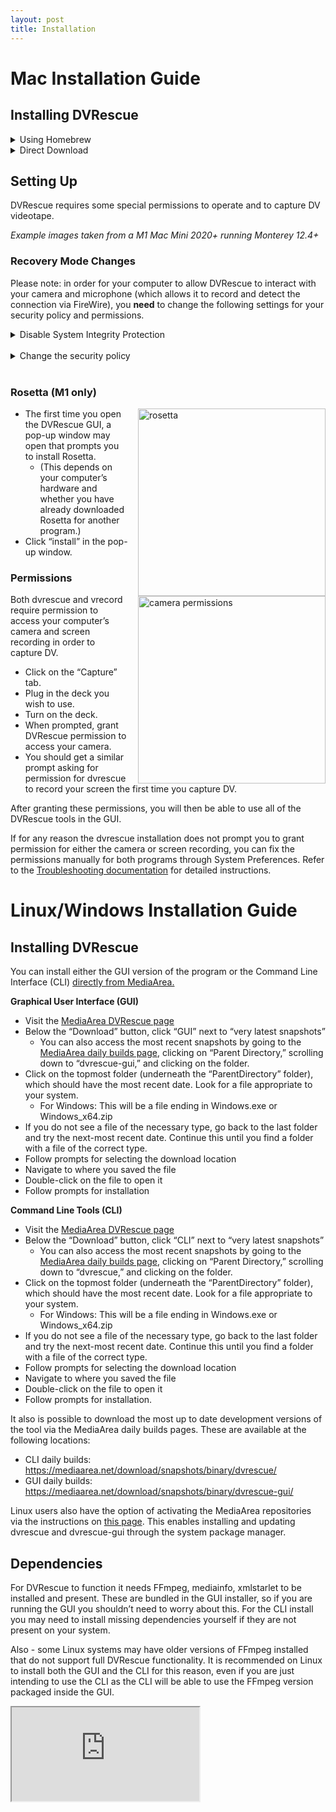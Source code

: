 ```yaml
---
layout: post
title: Installation
---
```


# Mac Installation Guide

## Installing DVRescue

<details markdown="1">

<summary markdown="span">Using Homebrew</summary>

#### Installing Homebrew

If you do not already have Homebrew installed, follow the steps below to install it. If you do, skip to the next section for updates/upgrades. 

- Establish an internet connection.
- Install Homebrew, by clicking on <a href="https://brew.sh/" target="_blank">this link</a> and copy the script provided.
- Paste the script into your macOS Terminal or Linux shell prompt.
- The script explains what it will do and then pauses before it does it. This process takes awhile to complete (roughly 20-40 minutes depending on your computer and internet speed).
- Check for any warnings or follow-up actions provided in the Terminal.
- To ensure everything is up to date, run the following commands in the Terminal (copy and paste them in one at a time, hit Return after each, and allow each to complete prior to running the next command):
  - `brew update`
  - `brew upgrade`
  - `brew cleanup`
  - `brew doctor`

#### Installing DVRescue

In the Terminal, run the following commands to install the command line tools for dvrescue:

  `brew tap mediaarea/homebrew-mediaarea`

  `brew install dvrescue`

Run all of the brew update commands again to make sure that everything is up-to-date and ready to go:

- `brew update`
- `brew upgrade`
- `brew cleanup`
- `brew doctor`

</details>

<details markdown="1">

<summary markdown="span">Direct Download</summary>

You can also install either the GUI version of the program or the Command Line Interface (CLI) <a href="https://mediaarea.net/DVRescue" target="_blank">directly from MediaArea.</a>

**Graphic User Interface (GUI)**

Please note that if you download the GUI, you do not need to download the CLI separately.

- Visit the <a href="https://mediaarea.net/DVRescue" target="_blank">MediaArea DVRescue page</a>
- Below the “Download” button, click “GUI” next to “very latest snapshots”
  - You can also access the most recent snapshots by going to the <a href="https://mediaarea.net/download/snapshots/binary/dvrescue/" target="_blank">MediaArea daily builds page</a>, clicking on “Parent Directory,” scrolling down to “dvrescue-gui,” and clicking on the folder.
- Click on the topmost folder (underneath the “ParentDirectory” folder), which should have the most recent date.
- Scroll down to the bottom of the page and select the .dmg file.
- Follow prompts for selecting the download location
- Navigate to where you saved the file
- Double-click on the file to open it
- In the window that pops up, drag the DVRescue application icon into the “Applications” folder.
  - If adding a new version, click “replace” when prompted.

**Command Line Tools (CLI)**

- Visit the <a href="https://mediaarea.net/DVRescue" target="_blank">MediaArea DVRescue page</a>
- Below the “Download” button, click “CLI” next to “very latest snapshots”
  - You can also access the most recent snapshots by going to the <a href="https://mediaarea.net/download/snapshots/binary/dvrescue/" target="_blank">MediaArea daily builds page</a>, clicking on “Parent Directory,” scrolling down to “dvrescue,” and clicking on the folder.
- Scroll down to the bottom of the page and select the **.dmg** file.
- Follow prompts for selecting the download location
- Navigate to where you saved the file
- Double-click on the file to open it
- Follow prompts for installation.

</details>

## Setting Up

DVRescue requires some special permissions to operate and to capture DV videotape.

*Example images taken from a M1 Mac Mini 2020+ running Monterey 12.4+*

### Recovery Mode Changes
Please note: in order for your computer to allow DVRescue to interact with your camera and microphone (which allows it to record and detect the connection via FireWire), you **need** to change the following settings for your security policy and permissions.

<details markdown="1"> 

<summary markdown="span">Disable System Integrity Protection</summary>

To disable SIP, do the following:
- Restart your computer in <a href="https://support.apple.com/en-us/102518" target="_blank">Recovery mode</a>. Methods will vary based on Mac model:
  - <a href="https://support.apple.com/guide/mac-help/use-macos-recovery-on-an-intel-based-mac-mchl338cf9a8/mac" target="_blank">Intel-based Mac computers</a>
  - <a href="https://support.apple.com/guide/mac-help/macos-recovery-a-mac-apple-silicon-mchl82829c17/mac" target="_blank">Mac with Apple Silicon</a>
- Launch Terminal from the Utilities menu.
- Run the command `csrutil disable`
- Enter password if requested
- Restart your computer

</details>
&nbsp;

<details markdown="1">

<summary markdown="span">Change the security policy</summary>

- Restart your computer in <a href="https://support.apple.com/en-us/102518" target="_blank">Recovery mode</a>. Methods will vary based on Mac model:
  - <a href="https://support.apple.com/guide/mac-help/use-macos-recovery-on-an-intel-based-mac-mchl338cf9a8/mac" target="_blank">Intel-based Mac computers</a>
  - <a href="https://support.apple.com/guide/mac-help/macos-recovery-a-mac-apple-silicon-mchl82829c17/mac" target="_blank">Mac with Apple Silicon</a>

- In the Recovery app, choose Utilities > Startup Security Utility.
- Select the system you want to use to set the security policy.
- If the disk is encrypted with FileVault, click Unlock, enter the password, then click Unlock.
- Click Security Policy
- Depending on the model of your computer, the Security Policy might be slightly different. Select your model:

<details markdown="1">

<summary markdown="span">M1 Mac</summary>

- Select **Reduced Security**: Allows any version of signed operating system software ever trusted by Apple to run.
- Under Reduced Security, there are two additional options. Ensure the box next to the first option is checked. If needed for remote access, check the second box as well:
  - **Allow user management of kernel extensions from identified developers**: Allow installation of software that uses legacy kernel extensions.
  - **Allow remote management of kernel extensions and automatic software updates**: Authorize remote management of legacy kernel extensions and software updates using a mobile device management (MDM) solution.
- Click OK.
- *If applicable for multiple users/your computer settings*: If you changed the security policy, click the User pop-up menu, choose an administrator account, enter the password for the administrator account, then click OK.

</details>

<details markdown="1">

<summary markdown="span">2019 Macbook Pro</summary>

- Select **Medium Security**: Allows any version of signed operating system software ever trusted by Apple to run.
- Under Medium Security, there are two additional options. Ensure the box next to the first option is checked. If needed for remote access, check the second box as well:
  - **Allow user management of kernel extensions from identified developers**: Allow installation of software that uses legacy kernel extensions.
  - **Allow remote management of kernel extensions and automatic software updates**: Authorize remote management of legacy kernel extensions and software updates using a mobile device management (MDM) solution.
- Click OK.
- *Only if the computer has multiple users and you are not logged in as an admin*: If you changed the security policy, click the User pop-up menu, choose an administrator account, enter the password for the administrator account, then click OK.

</details>

<details markdown="1">

<summary markdown="span">2017 Mac Pro</summary>

- Select **Reduced Security**: Allows any version of signed operating system software ever trusted by Apple to run.
- Under Reduced Security, there are two additional options. Ensure the box next to the first option is checked. If needed for remote access, check the second box as well:
  - **Allow user management of kernel extensions from identified developers**: Allow installation of software that uses legacy kernel extensions.
  - **Allow remote management of kernel extensions and automatic software updates**: Authorize remote management of legacy kernel extensions and software updates using a mobile device management (MDM) solution.
- Click OK.
- *Only if the computer has multiple users and you are not logged in as an admin*: If you changed the security policy, click the User pop-up menu, choose an administrator account, enter the password for the administrator account, then click OK.

</details>

- For all models, you must restart your Mac for the changes to take effect. Choose Apple menu  > Restart. Allow the computer to restart as normal.
- Once the computer is fully restarted, go to System Preferences again: System Preferences/Security Preferences
- Click on the General tab. If the system software message is still present, complete the following steps.
  - If it’s not already unlocked, click on the lock icon in the lower left hand corner of the window. Enter your password when prompted.
  - Click “Allow” near the bottom of the window.
  - Make sure to relock the lock to save the changes you have made to your Security Preferences.
- Restart your computer again.

Once the computer has restarted again, connect a DV device and turn it on. Open DVRescue and navigate to the Capture tab. See if the program detects your device and continue to follow the steps below.

</details>
&nbsp;

### Rosetta (M1 only)

<a href="{{ site.baseurl }}/images/Rosetta.png"><img alt="rosetta" src="{{ site.baseurl }}/images/Rosetta.png" style="float: right; margin-left: 15px; width: 300px"></a>

- The first time you open the DVRescue GUI, a pop-up window may open that prompts you to install Rosetta.
  - (This depends on your computer’s hardware and whether you have already downloaded Rosetta for another program.)
- Click “install” in the pop-up window.

### Permissions

<a href="{{ site.baseurl }}/images/Camera-Permission.png"><img alt="camera permissions" src="{{ site.baseurl }}/images/Camera-Permission.png" style="float: right; margin-left: 15px; width: 300px"></a>

Both dvrescue and vrecord require permission to access your computer’s camera and screen recording in order to capture DV.

- Click on the “Capture” tab.
- Plug in the deck you wish to use.
- Turn on the deck.
- When prompted, grant DVRescue permission to access your camera.
- You should get a similar prompt asking for permission for dvrescue to record your screen the first time you capture DV.

After granting these permissions, you will then be able to use all of the DVRescue tools in the GUI.

If for any reason the dvrescue installation does not prompt you to grant permission for either the camera or screen recording, you can fix the permissions manually for both programs through System Preferences. Refer to the <a href="{{ site.baseurl }}/sections/troubleshooting.html" target="_blank">Troubleshooting documentation</a> for detailed instructions.

# Linux/Windows Installation Guide

## Installing DVRescue

You can install either the GUI version of the program or the Command Line Interface (CLI) <a href="https://mediaarea.net/DVRescue" target="_blank">directly from MediaArea.</a>

**Graphical User Interface (GUI)**

- Visit the <a href="https://mediaarea.net/DVRescue" target="_blank">MediaArea DVRescue page</a>
- Below the “Download” button, click “GUI” next to “very latest snapshots”
  - You can also access the most recent snapshots by going to the <a href="https://mediaarea.net/download/snapshots/binary/dvrescue/" target="_blank">MediaArea daily builds page</a>, clicking on “Parent Directory,” scrolling down to “dvrescue-gui,” and clicking on the folder.
- Click on the topmost folder (underneath the “ParentDirectory” folder), which should have the most recent date. Look for a file appropriate to your system.
  - For Windows: This will be a file ending in Windows.exe or Windows_x64.zip
- If you do not see a file of the necessary type, go back to the last folder and try the next-most recent date. Continue this until you find a folder with a file of the correct type.
- Follow prompts for selecting the download location
- Navigate to where you saved the file
- Double-click on the file to open it
- Follow prompts for installation

**Command Line Tools (CLI)**

- Visit the <a href="https://mediaarea.net/DVRescue" target="_blank">MediaArea DVRescue page</a>
- Below the “Download” button, click “CLI” next to “very latest snapshots”
  - You can also access the most recent snapshots by going to the <a href="https://mediaarea.net/download/snapshots/binary/dvrescue/" target="_blank">MediaArea daily builds page</a>, clicking on “Parent Directory,” scrolling down to “dvrescue,” and clicking on the folder.
- Click on the topmost folder (underneath the “ParentDirectory” folder), which should have the most recent date. Look for a file appropriate to your system.
  - For Windows: This will be a file ending in Windows.exe or Windows_x64.zip
- If you do not see a file of the necessary type, go back to the last folder and try the next-most recent date. Continue this until you find a folder with a file of the correct type.
- Follow prompts for selecting the download location
- Navigate to where you saved the file
- Double-click on the file to open it
- Follow prompts for installation.

It also is possible to download the most up to date development versions of the tool via the MediaArea daily builds pages. These are available at the following locations:

- CLI daily builds: <a href="https://mediaarea.net/download/snapshots/binary/dvrescue/" target="_blank">https://mediaarea.net/download/snapshots/binary/dvrescue/</a>
- GUI daily builds: <a href="https://mediaarea.net/download/snapshots/binary/dvrescue-gui/" target="_blank">https://mediaarea.net/download/snapshots/binary/dvrescue-gui/</a>

Linux users also have the option of activating the MediaArea repositories via the instructions on <a href="https://mediaarea.net/en/Repos" target="_blank">this page</a>. This enables installing and updating dvrescue and dvrescue-gui through the system package manager.

## Dependencies

For DVRescue to function it needs FFmpeg, mediainfo, xmlstarlet to be installed and present. These are bundled in the GUI installer, so if you are running the GUI you shouldn’t need to worry about this. For the CLI install you may need to install missing dependencies yourself if they are not present on your system.

Also - some Linux systems may have older versions of FFmpeg installed that do not support full DVRescue functionality. It is recommended on Linux to install both the GUI and the CLI for this reason, even if you are just intending to use the CLI as the CLI will be able to use the FFmpeg version packaged inside the GUI.

<iframe class="embed-doc" src="https://docs.google.com/document/d/e/2PACX-1vQ-A2LHFSMbbjwW5dBfxUW2LXVDPTzmRV8to48DtzsvZjodG4ZtmJifqIOuaIatUaZRD4OMLBInqEnS/pub?embedded=true"></iframe>
